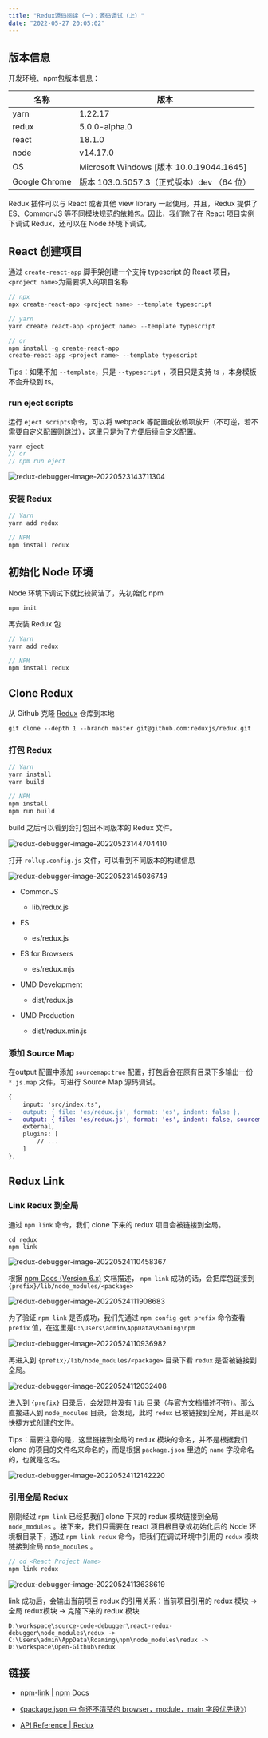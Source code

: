```yaml
---
title: "Redux源码阅读（一）：源码调试（上）"
date: "2022-05-27 20:05:02"
---
```


## 版本信息

开发环境、npm包版本信息：

| 名称          | 版本                                       |
| ------------- | ------------------------------------------ |
| yarn          | 1.22.17                                    |
| redux         | 5.0.0-alpha.0                              |
| react         | 18.1.0                                     |
| node          | v14.17.0                                   |
| OS            | Microsoft Windows [版本 10.0.19044.1645]   |
| Google Chrome | 版本 103.0.5057.3（正式版本）dev （64 位） |

Redux 插件可以与 React 或者其他 view library 一起使用。并且，Redux 提供了 ES、CommonJS 等不同模块规范的依赖包。因此，我们除了在 React 项目实例下调试 Redux，还可以在 Node 环境下调试。

## React 创建项目

通过 `create-react-app` 脚手架创建一个支持 typescript 的 React 项目，`<project name>`为需要填入的项目名称

```js
// npx
npx create-react-app <project name> --template typescript

// yarn
yarn create react-app <project name> --template typescript

// or
npm install -g create-react-app
create-react-app <project name> --template typescript
```

Tips：如果不加 `--template`，只是 `--typescript` ，项目只是支持 ts ，本身模板不会升级到 ts。

### run eject scripts

运行 `eject scripts`命令，可以将 webpack 等配置或依赖项放开（不可逆，若不需要自定义配置则跳过），这里只是为了方便后续自定义配置。

```js
yarn eject
// or
// npm run eject
```

![redux-debugger-image-20220523143711304](https://www.zzcyes.com/images/redux-debugger-20220523143711304.png)

### 安装 Redux

```js
// Yarn
yarn add redux

// NPM
npm install redux
```

## 初始化 Node 环境

Node 环境下调试下就比较简洁了，先初始化 npm

```
npm init
```

再安装 Redux 包

```js
// Yarn
yarn add redux

// NPM
npm install redux
```

## Clone Redux

从 Github 克隆 [Redux](https://github.com/reduxjs/redux) 仓库到本地

```
git clone --depth 1 --branch master git@github.com:reduxjs/redux.git
```

### 打包 Redux

```js
// Yarn
yarn install
yarn build

// NPM
npm install
npm run build
```

build 之后可以看到会打包出不同版本的 Redux 文件。

![redux-debugger-image-20220523144704410](https://www.zzcyes.com/images/redux-debugger-20220523144704410.png)

打开 `rollup.config.js` 文件，可以看到不同版本的构建信息

![redux-debugger-image-20220523145036749](https://www.zzcyes.com/images/redux-debugger-20220523145036749.png)

- CommonJS

  - lib/redux.js

- ES

  - es/redux.js

- ES for Browsers

  - es/redux.mjs

- UMD Development

  - dist/redux.js

- UMD Production

  - dist/redux.min.js

### 添加 Source Map

在output 配置中添加 `sourcemap:true` 配置，打包后会在原有目录下多输出一份`*.js.map` 文件，可进行 Source Map 源码调试。

```diff
{
    input: 'src/index.ts',
-   output: { file: 'es/redux.js', format: 'es', indent: false },
+   output: { file: 'es/redux.js', format: 'es', indent: false, sourcemap: true, },
    external,
    plugins: [
     	// ...
    ]
},
```

## Redux Link

### Link Redux 到全局

通过 `npm link` 命令，我们 clone 下来的 redux 项目会被链接到全局。

```
cd redux
npm link
```

![redux-debugger-image-20220524110458367](https://www.zzcyes.com/images/redux-debugger-20220524110458367.png)

根据 [npm Docs (Version 6.x)](https://docs.npmjs.com/cli/v6/commands/npm-link/) 文档描述， `npm link` 成功的话，会把库包链接到 `{prefix}/lib/node_modules/<package>`

![redux-debugger-image-20220524111908683](https://www.zzcyes.com/images/redux-debugger-20220524111908683.png)

为了验证 `npm link` 是否成功，我们先通过 `npm config get prefix` 命令查看 `prefix` 值，在这里是`C:\Users\admin\AppData\Roaming\npm`

![redux-debugger-image-20220524110936982](https://www.zzcyes.com/images/redux-debugger-20220524110936982.png)

再进入到 `{prefix}/lib/node_modules/<package>` 目录下看 `redux` 是否被链接到全局。

![redux-debugger-image-20220524112032408](https://www.zzcyes.com/images/redux-debugger-20220524112032408.png)

进入到 `{prefix}` 目录后，会发现并没有 `lib` 目录（与官方文档描述不符）。那么直接进入到 `node_modules` 目录，会发现，此时 `redux` 已被链接到全局，并且是以快捷方式创建的文件。

Tips：需要注意的是，这里链接到全局的 redux 模块的命名，并不是根据我们 clone 的项目的文件名来命名的，而是根据 `package.json` 里边的 `name` 字段命名的，也就是包名。

![redux-debugger-image-20220524112142220](https://www.zzcyes.com/images/redux-debugger-20220524112142220.png)

### 引用全局 Redux

刚刚经过 `npm link` 已经把我们 clone 下来的 redux 模块链接到全局 `node_modules` 。接下来，我们只需要在 react 项目根目录或初始化后的 Node 环境根目录下，通过 `npm link redux` 命令，把我们在调试环境中引用的 `redux` 模块链接到全局 `node_modules` 。

```js
// cd <React Project Name>
npm link redux
```

![redux-debugger-image-20220524113638619](https://www.zzcyes.com/images/redux-debugger-20220524113638619.png)

link 成功后，会输出当前项目 redux 的引用关系：当前项目引用的 redux 模块 -> 全局 redux模块 -> 克隆下来的 redux 模块

```
D:\workspace\source-code-debugger\react-redux-debugger\node_modules\redux -> C:\Users\admin\AppData\Roaming\npm\node_modules\redux -> D:\workspace\Open-Github\redux
```

## 链接

- [npm-link | npm Docs](https://docs.npmjs.com/cli/v6/commands/npm-link/)

- [《package.json 中 你还不清楚的 browser，module，main 字段优先级》](https://github.com/SunshowerC/blog/issues/8)）

- [API Reference | Redux](https://redux.js.org/api/api-reference)
